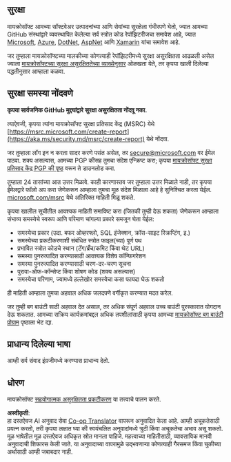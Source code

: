<!--
CO_OP_TRANSLATOR_METADATA:
{
  "original_hash": "57f14126c1c6add76b3aef3844dfe4e3",
  "translation_date": "2025-05-17T05:39:18+00:00",
  "source_file": "SECURITY.md",
  "language_code": "mr"
}
-->
## सुरक्षा

मायक्रोसॉफ्ट आमच्या सॉफ्टवेअर उत्पादनांच्या आणि सेवांच्या सुरक्षेला गंभीरपणे घेतो, ज्यात आमच्या GitHub संस्थांद्वारे व्यवस्थापित केलेल्या सर्व स्त्रोत कोड रेपॉझिटरीजचा समावेश आहे, ज्यात [Microsoft](https://github.com/Microsoft), [Azure](https://github.com/Azure), [DotNet](https://github.com/dotnet), [AspNet](https://github.com/aspnet) आणि [Xamarin](https://github.com/xamarin) यांचा समावेश आहे.

जर तुम्हाला मायक्रोसॉफ्टच्या मालकीच्या कोणत्याही रेपॉझिटरीमध्ये सुरक्षा असुरक्षितता आढळली असेल ज्याला [मायक्रोसॉफ्टच्या सुरक्षा असुरक्षिततेच्या व्याख्येनुसार](https://aka.ms/security.md/definition) ओळखता येते, तर कृपया खाली दिलेल्या पद्धतीनुसार आम्हाला कळवा.

## सुरक्षा समस्या नोंदवणे

**कृपया सार्वजनिक GitHub मुद्द्यांद्वारे सुरक्षा असुरक्षितता नोंदवू नका.**

त्याऐवजी, कृपया त्यांना मायक्रोसॉफ्ट सुरक्षा प्रतिसाद केंद्र (MSRC) येथे [https://msrc.microsoft.com/create-report](https://aka.ms/security.md/msrc/create-report) येथे नोंदवा.

जर तुम्हाला लॉग इन न करता सादर करणे पसंत असेल, तर [secure@microsoft.com](mailto:secure@microsoft.com) वर ईमेल पाठवा. शक्य असल्यास, आमच्या PGP कीसह तुमचा संदेश एन्क्रिप्ट करा; कृपया [मायक्रोसॉफ्ट सुरक्षा प्रतिसाद केंद्र PGP की पृष्ठ](https://aka.ms/security.md/msrc/pgp) वरून ते डाउनलोड करा.

तुम्हाला 24 तासांच्या आत उत्तर मिळावे. काही कारणास्तव जर तुम्हाला उत्तर मिळाले नाही, तर कृपया ईमेलद्वारे फॉलो अप करा जेणेकरून आम्हाला तुमचा मूळ संदेश मिळाला आहे हे सुनिश्चित करता येईल. [microsoft.com/msrc](https://www.microsoft.com/msrc) येथे अतिरिक्त माहिती मिळू शकते.

कृपया खालील सूचीतील आवश्यक माहिती समाविष्ट करा (जितकी तुम्ही देऊ शकता) जेणेकरून आम्हाला संभाव्य समस्येचे स्वरूप आणि परिमाण चांगल्या प्रकारे समजून घेता येईल:

  * समस्येचा प्रकार (उदा. बफर ओव्हरफ्लो, SQL इंजेक्शन, क्रॉस-साइट स्क्रिप्टिंग, इ.)
  * समस्येच्या प्रकटीकरणाशी संबंधित स्त्रोत फाइल(च्या) पूर्ण पथ
  * प्रभावित स्त्रोत कोडचे स्थान (टॅग/ब्रँच/कमिट किंवा थेट URL)
  * समस्या पुनरुत्पादित करण्यासाठी आवश्यक विशेष कॉन्फिगरेशन
  * समस्या पुनरुत्पादित करण्यासाठी चरण-दर-चरण सूचना
  * पुरावा-ऑफ-कॉन्सेप्ट किंवा शोषण कोड (शक्य असल्यास)
  * समस्येचा परिणाम, ज्यामध्ये हल्लेखोर समस्येचा कसा फायदा घेऊ शकतो

ही माहिती आम्हाला तुमचा अहवाल अधिक जलदपणे वर्गीकृत करण्यात मदत करेल.

जर तुम्ही बग बाउंटी साठी अहवाल देत असाल, तर अधिक संपूर्ण अहवाल उच्च बाउंटी पुरस्कारात योगदान देऊ शकतात. आमच्या सक्रिय कार्यक्रमांबद्दल अधिक तपशीलांसाठी कृपया आमच्या [मायक्रोसॉफ्ट बग बाउंटी प्रोग्राम](https://aka.ms/security.md/msrc/bounty) पृष्ठाला भेट द्या.

## प्राधान्य दिलेल्या भाषा

आम्ही सर्व संवाद इंग्रजीमध्ये करण्यास प्राधान्य देतो.

## धोरण

मायक्रोसॉफ्ट [सहयोगात्मक असुरक्षितता प्रकटीकरण](https://aka.ms/security.md/cvd) या तत्त्वाचे पालन करते.

**अस्वीकृती**:  
हा दस्तऐवज AI अनुवाद सेवा [Co-op Translator](https://github.com/Azure/co-op-translator) वापरून अनुवादित केला आहे. आम्ही अचूकतेसाठी प्रयत्न करतो, तरी कृपया लक्षात घ्या की स्वयंचलित अनुवादांमध्ये त्रुटी किंवा अचूकतेचा अभाव असू शकतो. मूळ भाषेतील मूळ दस्तऐवज अधिकृत स्रोत मानला पाहिजे. महत्त्वाच्या माहितीसाठी, व्यावसायिक मानवी अनुवादाची शिफारस केली जाते. या अनुवादाच्या वापरामुळे उद्भवणाऱ्या कोणत्याही गैरसमज किंवा चुकीच्या अर्थासाठी आम्ही जबाबदार नाही.